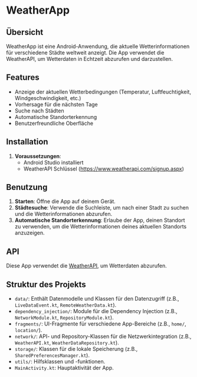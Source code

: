 # WeatherApp

## Übersicht
WeatherApp ist eine Android-Anwendung, die aktuelle Wetterinformationen für verschiedene Städte weltweit anzeigt. Die App verwendet die WeatherAPI, um Wetterdaten in Echtzeit abzurufen und darzustellen.

## Features
- Anzeige der aktuellen Wetterbedingungen (Temperatur, Luftfeuchtigkeit, Windgeschwindigkeit, etc.)
- Vorhersage für die nächsten Tage
- Suche nach Städten
- Automatische Standorterkennung
- Benutzerfreundliche Oberfläche

## Installation
1. **Voraussetzungen**:
   - Android Studio installiert
   - WeatherAPI Schlüssel (https://www.weatherapi.com/signup.aspx)

## Benutzung
1. **Starten**: Öffne die App auf deinem Gerät.
2. **Städtesuche**: Verwende die Suchleiste, um nach einer Stadt zu suchen und die Wetterinformationen abzurufen.
3. **Automatische Standorterkennung**: Erlaube der App, deinen Standort zu verwenden, um die Wetterinformationen deines aktuellen Standorts anzuzeigen.

## API
Diese App verwendet die [WeatherAPI](https://www.weatherapi.com/), um Wetterdaten abzurufen.

## Struktur des Projekts
- `data/`: Enthält Datenmodelle und Klassen für den Datenzugriff (z.B., `LiveDataEvent.kt`, `RemoteWeatherData.kt`).
- `dependency_injection/`: Module für die Dependency Injection (z.B., `NetworkModule.kt`, `RepositoryModule.kt`).
- `fragments/`: UI-Fragmente für verschiedene App-Bereiche (z.B., `home/`, `location/`).
- `network/`: API- und Repository-Klassen für die Netzwerkintegration (z.B., `WeatherAPI.kt`, `WeatherDataRepository.kt`).
- `storage/`: Klassen für die lokale Speicherung (z.B., `SharedPreferencesManager.kt`).
- `utils/`: Hilfsklassen und -funktionen.
- `MainActivity.kt`: Hauptaktivität der App.
